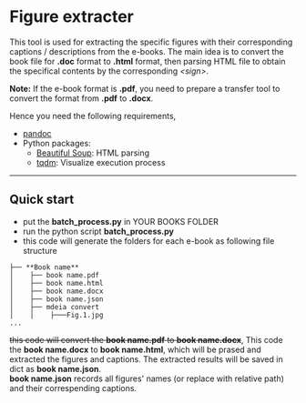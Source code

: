# Figure extracter

This tool is used for extracting the specific figures with their corresponding captions / descriptions from the e-books. The main idea is to convert the book file for **.doc** format to **.html** format, then parsing HTML file to obtain the specifical contents by the corresponding *\<sign\>*.

**Note:** If the e-book format is **.pdf**, you need to prepare a transfer tool to convert the format from **.pdf** to **.docx**.

Hence you need the following requirements,

+ [pandoc](https://github.com/jgm/pandoc)
+ Python packages:
  + [Beautiful Soup](https://www.crummy.com/software/BeautifulSoup/): HTML parsing
  + [tqdm](https://github.com/tqdm/tqdm): Visualize execution process

---
## Quick start
+ put the **batch_process.py** in YOUR BOOKS FOLDER
+ run the python script **batch_process.py**
+ this code will generate the folders for each e-book as following file structure  
``````
├── **Book name**  
│    ├── book name.pdf  
│    ├── book name.html  
│    ├── book name.docx  
│    ├── book name.json  
│    ├── mdeia convert 
│    │    ├───Fig.1.jpg  
...
``````

~~this code will convert the **book name.pdf** to **book name.docx**~~, This code the **book name.docx**  to **book name.html**, which will be prased and extracted the figures and captions. The extracted results will be saved in dict as **book name.json**.  
**book name.json** records all figures' names (or replace with relative path) and their correspending captions.

 
